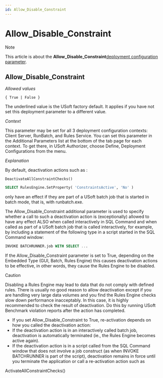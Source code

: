 ```yaml
---
id: Allow_Disable_Constraint
---
```


# Allow_Disable_Constraint



> [!NOTE]
> This article is about the **Allow_Disable_Constraint**[deployment configuration parameter](/docs/Authorisation%20and%20access/Deployment%20configurations/Deployment%20configuration%20parameters.md).

## **Allow_Disable_Constraint**

*Allowed values*

```
{ True | False }
```

The underlined value is the USoft factory default. It applies if you have not set this deployment parameter to a different value.

*Context*

This parameter may be set for all 3 deployment configuration contexts: Client Server, RunBatch, and Rules Service.
You can set this parameter in the Additional Parameters list at the bottom of the tab page for each context. To get there, in USoft Authorizer, choose Define, Deployment Configurations from the menu.

*Explanation*

By default, deactivation actions such as :

```
DeactivateAllConstraintChecks()
```

```sql
SELECT RulesEngine.SetProperty( 'ConstraintsActive', 'No' )
```

only have an effect if they are part of a USoft batch job that is started in batch mode, that is, with runbatch.exe.

The Allow_Disable_Constraint additional parameter is used to specify whether a call to such a deactivation action is (exceptionally) allowed to have any effect ALSO when called interactively in SQL Command and when called as part of a USoft batch job that is called interactively, for example, by including a statement of the following type in a script started in the SQL Command window:

```sql
INVOKE BATCHRUNNER.job WITH SELECT ...
```

If the Allow_Disable_Constraint parameter is set to True, depending on the Embedded Type (GUI, Batch, Rules Engine) this causes deactivation actions to be effective, in other words, they cause the Rules Engine to be disabled.

> [!CAUTION]
> Disabling a Rules Engine may lead to data that do not comply with defined rules. There is usually no good reason to allow deactivation except if you are handling very large data volumes and you find the Rules Engine checks slow down performance inacceptably. In this case, it is highly recommended to check the result of deactivation. Do this by running USoft Benchmark violation reports after the action has completed.

- If you set Allow_Disable_Constraint to True, re-activation depends on how you called the deactivation action:
- If the deactivation action is in an interactively called batch job, deactivation is automatically terminated (ie., the Rules Engine becomes active again).
- If the deactivation action is in a script called from the SQL Command window that does not involve a job construct (as when INVOKE BATCHRUNNER is part of the script), deactivation remains in force until you terminate the application or call a re-activation action such as

ActivateAllConstraintChecks()
